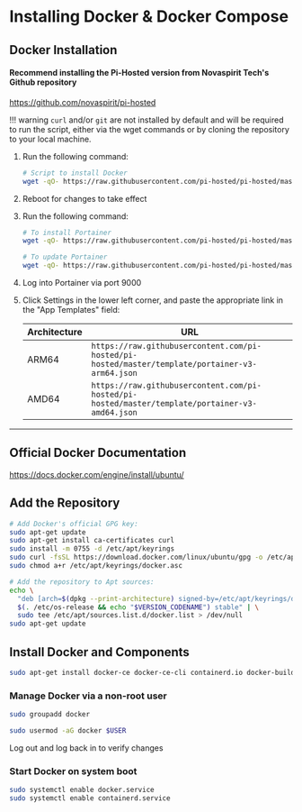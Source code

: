 # Installing Docker & Docker Compose

## Docker Installation

#### Recommend installing the Pi-Hosted version from Novaspirit Tech's Github repository

<a href="https://github.com/novaspirit/pi-hosted" target="_blank">https://github.com/novaspirit/pi-hosted</a>

!!! warning
    `curl` and/or `git` are not installed by default and will be required to run the script, either via the wget commands or by cloning the repository to your local machine.

1. Run the following command:
    ```bash
    # Script to install Docker
    wget -qO- https://raw.githubusercontent.com/pi-hosted/pi-hosted/master/install_docker.sh | bash
    ```

2. Reboot for changes to take effect

3. Run the following command:
    ```bash
    # To install Portainer
    wget -qO- https://raw.githubusercontent.com/pi-hosted/pi-hosted/master/install_portainer.sh | bash
    ```

    ```bash
    # To update Portainer
    wget -qO- https://raw.githubusercontent.com/pi-hosted/pi-hosted/master/update_portainer.sh | bash
    ```

4. Log into Portainer via port 9000
5. Click Settings in the lower left corner, and paste the appropriate link in the "App Templates" field:

    | Architecture | URL |
    | ------------ | --- |
    | ARM64 | `https://raw.githubusercontent.com/pi-hosted/pi-hosted/master/template/portainer-v3-arm64.json` |
    | AMD64 | `https://raw.githubusercontent.com/pi-hosted/pi-hosted/master/template/portainer-v3-amd64.json` |


---
## Official Docker Documentation

<a href="https://docs.docker.com/engine/install/ubuntu/" target="_blank">https://docs.docker.com/engine/install/ubuntu/</a>

## Add the Repository

```bash
# Add Docker's official GPG key:
sudo apt-get update
sudo apt-get install ca-certificates curl
sudo install -m 0755 -d /etc/apt/keyrings
sudo curl -fsSL https://download.docker.com/linux/ubuntu/gpg -o /etc/apt/keyrings/docker.asc
sudo chmod a+r /etc/apt/keyrings/docker.asc

# Add the repository to Apt sources:
echo \
  "deb [arch=$(dpkg --print-architecture) signed-by=/etc/apt/keyrings/docker.asc] https://download.docker.com/linux/ubuntu \
  $(. /etc/os-release && echo "$VERSION_CODENAME") stable" | \
  sudo tee /etc/apt/sources.list.d/docker.list > /dev/null
sudo apt-get update
```

## Install Docker and Components

```bash
sudo apt-get install docker-ce docker-ce-cli containerd.io docker-buildx-plugin docker-compose-plugin
```

### Manage Docker via a non-root user

```bash
sudo groupadd docker
```

```bash
sudo usermod -aG docker $USER
```

Log out and log back in to verify changes

### Start Docker on system boot

```bash
sudo systemctl enable docker.service
sudo systemctl enable containerd.service
```
